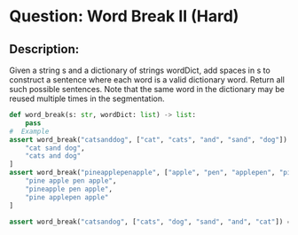 # Question: Word Break II (Hard)
## Description:

Given a string s and a dictionary of strings wordDict, add spaces in s to construct a sentence where each word is a valid dictionary word. Return all such possible sentences. Note that the same word in the dictionary may be reused multiple times in the segmentation.

```python
def word_break(s: str, wordDict: list) -> list:
    pass
#  Example
assert word_break("catsanddog", ["cat", "cats", "and", "sand", "dog"]) == [
    "cat sand dog",
    "cats and dog"
]
assert word_break("pineapplepenapple", ["apple", "pen", "applepen", "pine", "pineapple"]) == [
    "pine apple pen apple",
    "pineapple pen apple",
    "pine applepen apple"
]

assert word_break("catsandog", ["cats", "dog", "sand", "and", "cat"]) == []
```
